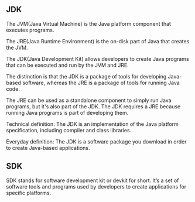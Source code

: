 ## JDK
The JVM(Java Virtual Machine) is the Java platform component that executes programs.

The JRE(Java Runtime Environment) is the on-disk part of Java that creates the JVM.

The JDK(Java Development Kit) allows developers to create Java programs that can be executed and run by the JVM and JRE.

The distinction is that the JDK is a package of tools for developing Java-based software, whereas the JRE is a package of tools for running Java code.

The JRE can be used as a standalone component to simply run Java programs, but it's also part of the JDK. The JDK requires a JRE because running Java programs is part of developing them.

Technical definition: The JDK is an implementation of the Java platform specification, including compiler and class libraries.

Everyday definition: The JDK is a software package you download in order to create Java-based applications.

## SDK

SDK stands for software development kit or devkit for short. It’s a set of software tools and programs used by developers to create applications for specific platforms.

